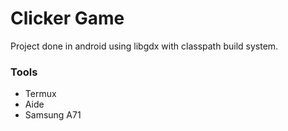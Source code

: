 # Clicker Game

Project done in android using libgdx with classpath build system.

### Tools

* Termux
* Aide
* Samsung A71
